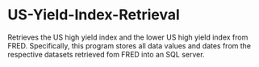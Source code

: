 # US-Yield-Index-Retrieval
Retrieves the US high yield index and the lower US high yield index from FRED. 
Specifically, this program stores all data values and dates from the respective datasets retrieved fom FRED into an SQL server. 
